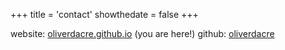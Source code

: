 +++
title = 'contact'
showthedate = false
+++

website: [oliverdacre.github.io](https://oliverdacre.github.io/) (you are here!)
github: [oliverdacre](https://github.com/oliverdacre)
